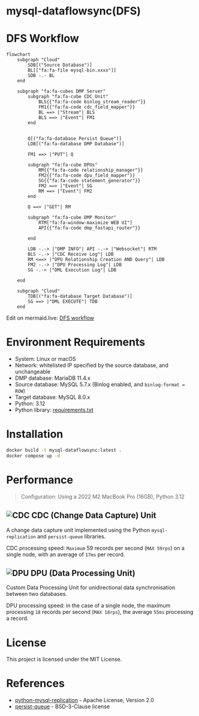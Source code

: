 mysql-dataflowsync(DFS)
===

# DFS Workflow

```mermaid
flowchart 
    subgraph "Cloud"
        SDB[("Source Database")]
        BL[["fa:fa-file mysql-bin.xxxx"]]
        SDB -.- BL
    end
    
    subgraph "fa:fa-cubes DMP Server"
        subgraph "fa:fa-cube CDC Unit"
            BLS{{"fa:fa-code binlog_stream_reader"}}
            FM1{{"fa:fa-code cdc_field_mapper"}}
            BL ==> |"Stream"| BLS
            BLS ==> |"Event"| FM1
        end
        
        
        Q[("fa:fa-database Persist Queue")]
        LDB[("fa:fa-database DMP Database")]
        
        FM1 ==> |"PUT"| Q
        
        subgraph "fa:fa-cube DPUs"
            RM{{"fa:fa-code relationship_manager"}}
            FM2{{"fa:fa-code dpu_field_mapper"}}
            SG{{"fa:fa-code statement_generator"}}
            FM2 ==> |"Event"| SG
            RM ==> |"Event"| FM2
        end
        
        Q ==> |"GET"| RM
        
        subgraph "fa:fa-cube DMP Monitor"
            RTM["fa:fa-window-maximize WEB UI"]
            API{{"fa:fa-code dmp_fastapi_router"}}
            
        end
        
        LDB -.-> |"DMP INFO"| API -.-> |"Websocket"| RTM
        BLS -.-> |"CDC Receive Log"| LDB
        RM <==> |"DPU Relationship Creation AND Query"| LDB
        FM2 -.-> |"DPU Processing Log"| LDB
        SG -.-> |"DML Execution Log"| LDB
        
    end
    
    subgraph "Cloud"
        TDB[("fa:fa-database Target Database")]
        SG ==> |"DML EXECUTE"| TDB
    end 
```

Edit on mermaid.live: [DFS workflow](https://mermaid.live/edit#pako:eNqVVX9vokAQ_Sqb_esu0ea01lpyvaSKNU20p0XTy5WGrDDg5oAly9LWWr_7zUL9hVzMYWIWeDPz5r2dZUVd4QE1qB-KV3fBpCJ2TPBKs3kgWbIgNr0J-TKLbVq80Jdldp--2NQSmXSBmEyxOUvBpl-fd5ju8OnJpj4zfFb3eQiky-NQBMRSElhk0-fng3ykflbHmOIZxF6xOOJS5HOzOaTEHI2JBfIF5D63SjDpmT0yi7naRxYsrdVqi0QpyDyn6aQ5TQf_PJ1_vT6Mux01SnGu5zo-h9BzIpYkVTHdIbm-_qFLHnHIX3zYtP8CMXL80Pl3oK0cO0kOVxPtRsHF-zSDjEGmPFVkkkFWsmZY2FcK0HJWW7lbIa0N1fFsqolOqmDVHpjjWVrW_2FUklFCyBQXcbrgCSoZs6Ba_mYpzkuyE_Jbg1JIqpiCCAV3AohBMiWqKx2ZYw3KTVT41zzp32QTNejnUj6M_kNLNGskcEMLeSTpdLQdvFcee-K1HrE3HvF3II_9Lpnd4fAdhtyM78pyRonjM1Qo4Y4UmaoS9GSDw2Ks8x414bv725-6USy3ff4I81S4fyBXDanvHyDWFqXH9wFc4C9AhiLQWEy-w6ID3z_FxF2G0N0mIj2cYX1Dbu5NPQ1yeRSuTd4SxfixFC6kKY-DymrWYK-tIem_gZvlFarAp06049N1WjmeUyYDUP-YUGS0aV8T-tXvzaZ9TWW6oYIECK3RCGTEuIcH_ko_t6la4AjY1MClBz7LwvyIXCOUZUpYy9ilhpIZ1Chug2BBkVOY4l2WIDMwOcM-og0EPL0hR8UXJf-w1GjCYmqs6Bs1mleXZ83GRfP8qtFqX16ct2t0SY36xVm70zpvNTqd9rcO_ppQb7TWNfouBCZu5Bl-52tdZP0XzXblyg)

# Environment Requirements
- System: Linux or macOS
- Network: whitelisted IP specified by the source database, and unchangeable
- DMP database: MariaDB 11.4.x
- Source database: MySQL 5.7.x (Binlog enabled, and `binlog-format = ROW`)
- Target database: MySQL 8.0.x
- Python: 3.12
- Python library: [requirements.txt](requirements.txt)

# Installation

```bash
docker build -t mysql-dataflowsync:latest .
docker compose up -d
```

# Performance

> Configuration: Using a 2022 M2 MacBook Pro (16GB), Python 3.12

## ![CDC](monitor/static/cdc/favicon.ico "CDC") CDC (Change Data Capture) Unit

A change data capture unit implemented using the Python `mysql-replication` and `persist-queue` libraries.

CDC processing speed: `Maximum` 59 records per second (`MAX 59rps`) on a single node, with an average of `17ms` per record.

## ![DPU](monitor/static/dpu/favicon.ico "DPU") DPU (Data Processing Unit)

Custom Data Processing Unit for unidirectional data synchronisation between two databases.

DPU processing speed: in the case of a single node, the maximum processing `18` records per second (`MAX 18rps`), the average `55ms` processing a record.

# License
This project is licensed under the MIT License.

# References
- [python-mysql-replication](https://github.com/julien-duponchelle/python-mysql-replication) - Apache License, Version 2.0
- [persist-queue](https://github.com/peter-wangxu/persist-queue) - BSD-3-Clause license